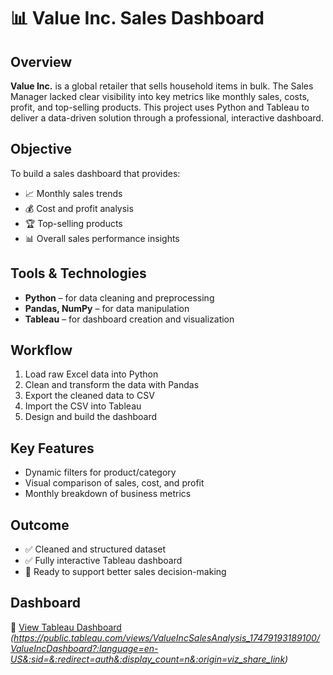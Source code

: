 # 📊 Value Inc. Sales Dashboard

## Overview

**Value Inc.** is a global retailer that sells household items in bulk. The Sales Manager lacked clear visibility into key metrics like monthly sales, costs, profit, and top-selling products. This project uses Python and Tableau to deliver a data-driven solution through a professional, interactive dashboard.

## Objective

To build a sales dashboard that provides:

- 📈 Monthly sales trends  
- 💰 Cost and profit analysis  
- 🏆 Top-selling products  
- 📊 Overall sales performance insights

## Tools & Technologies

- **Python** – for data cleaning and preprocessing  
- **Pandas, NumPy** – for data manipulation  
- **Tableau** – for dashboard creation and visualization

## Workflow

1. Load raw Excel data into Python  
2. Clean and transform the data with Pandas  
3. Export the cleaned data to CSV  
4. Import the CSV into Tableau  
5. Design and build the dashboard

## Key Features

- Dynamic filters for product/category
- Visual comparison of sales, cost, and profit  
- Monthly breakdown of business metrics

## Outcome

- ✅ Cleaned and structured dataset  
- ✅ Fully interactive Tableau dashboard  
- 🚀 Ready to support better sales decision-making

## Dashboard

🔗 [View Tableau Dashboard](#) *(https://public.tableau.com/views/ValueIncSalesAnalysis_17479193189100/ValueIncDashboard?:language=en-US&:sid=&:redirect=auth&:display_count=n&:origin=viz_share_link)*

